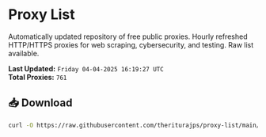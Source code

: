 # Proxy List

Automatically updated repository of free public proxies. Hourly refreshed HTTP/HTTPS proxies for web scraping, cybersecurity, and testing. Raw list available.

**Last Updated:** `Friday 04-04-2025 16:19:27 UTC`  
**Total Proxies:** `761`

## 📥 Download
```bash
curl -O https://raw.githubusercontent.com/theriturajps/proxy-list/main/proxies.txt
